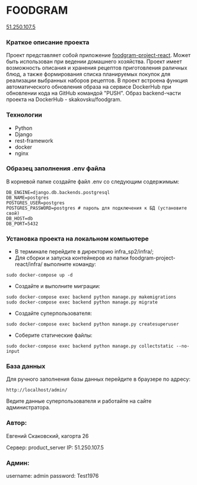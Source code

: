 # FOODGRAM

[51.250.107.5](https://github.com/Skakovsku/foodgram-project-react/actions/workflows/main.yml/badge.svg?event=push)

### Краткое описание проекта

Проект представляет собой приложение [foodgram-project-react](https://github.com/Skakovsku/foodgram-project-react). Может быть использован при ведении домашнего хозяйства. Проект имеет возможность описания и хранения рецептов приготовления раличных блюд, а также формирования списка планируемых покупок для реализации выбранных наборов рецептов.
В проект встроена функция автоматического обновления образа на сервисе DockerHub при обновлении кода на GitHub командой "PUSH". Образ backend-части проекта на DockerHub - skakovsku/foodgram.

### Технологии

- Python
- Django
- rest-framework
- docker
- nginx

### Образец заполнения .env файла

В корневой папке создайте файл .env со следующим содержимым:
```
DB_ENGINE=django.db.backends.postgresql
DB_NAME=postgres
POSTGRES_USER=postgres
POSTGRES_PASSWORD=postgres # пароль для подключения к БД (установите свой)
DB_HOST=db
DB_PORT=5432
```

### Установка проекта на локальном компьютере

- В терминале перейдите в директорию infra_sp2/infra/;
- Для сборки и запуска контейнеров из папки foodgram-project-react/infra/ выполните команду:
```
sudo docker-compose up -d
```
- Создайте и выполните миграции:
```
sudo docker-compose exec backend python manage.py makemigrations
sudo docker-compose exec backend python manage.py migrate
```
- Создайте суперпользователя:
```
sudo docker-compose exec backend python manage.py createsuperuser
```
- Соберите статические файлы:
```
sudo docker-compose exec backend python manage.py collectstatic --no-input
```

### База данных

Для ручного заполнения базы данных перейдите в браузере по адресу:
```
http://localhost/admin/
```
Ведите данные суперпользователя и работайте на сайте администратора.

### Автор:

Евгений Скаковский, кагорта 26

Сервер: product_server
IP: 51.250.107.5

### Админ:

username: admin
password: Test1976